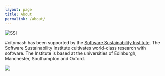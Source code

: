 ```yaml
---
layout: page
title: About
permalink: /about/
---
```


![SSI](...images/ssi.png "ssi")

\#citymash has been supported by the [Software Sustainability Institute](http://www.software.ac.uk/). The Software Sustainability Institute cultivates world-class research with software. The Institute is based at the universities of Edinburgh, Manchester, Southampton and Oxford.

![](https://epriego.files.wordpress.com/2014/12/2013-02-13-19-28-46.jpg?w=300&h=225)

